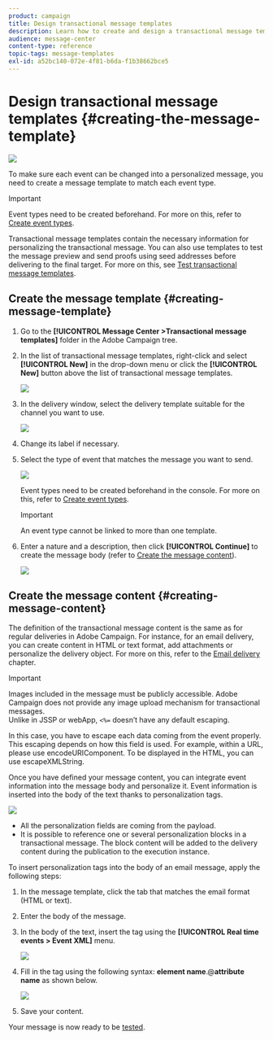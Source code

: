 ```yaml
---
product: campaign
title: Design transactional message templates
description: Learn how to create and design a transactional message template in Adobe Campaign Classic.
audience: message-center
content-type: reference
topic-tags: message-templates
exl-id: a52bc140-072e-4f81-b6da-f1b38662bce5
---
```

# Design transactional message templates {#creating-the-message-template}

![](../../assets/v7-only.svg)

To make sure each event can be changed into a personalized message, you need to create a message template to match each event type.

>[!IMPORTANT]
>
>Event types need to be created beforehand. For more on this, refer to [Create event types](../../message-center/using/creating-event-types.md).

Transactional message templates contain the necessary information for personalizing the transactional message. You can also use templates to test the message preview and send proofs using seed addresses before delivering to the final target. For more on this, see [Test transactional message templates](../../message-center/using/testing-message-templates.md).

## Create the message template {#creating-message-template}

1. Go to the **[!UICONTROL Message Center >Transactional message templates]** folder in the Adobe Campaign tree.

1. In the list of transactional message templates, right-click and select **[!UICONTROL New]** in the drop-down menu or click the **[!UICONTROL New]** button above the list of transactional message templates. 

   ![](assets/messagecenter_create_model_001.png)

1. In the delivery window, select the delivery template suitable for the channel you want to use.

   ![](assets/messagecenter_create_model_002.png)

1. Change its label if necessary.

1. Select the type of event that matches the message you want to send.

   ![](assets/messagecenter_create_model_003.png)

   Event types need to be created beforehand in the console. For more on this, refer to [Create event types](../../message-center/using/creating-event-types.md).

   >[!IMPORTANT]
   >
   >An event type cannot be linked to more than one template.

1. Enter a nature and a description, then click **[!UICONTROL Continue]** to create the message body (refer to [Create the message content](#creating-message-content)).

   ![](assets/messagecenter_create_model_004.png)

## Create the message content {#creating-message-content}

The definition of the transactional message content is the same as for regular deliveries in Adobe Campaign. For instance, for an email delivery, you can create content in HTML or text format, add attachments or personalize the delivery object. For more on this, refer to the [Email delivery](../../../common/delivery/using/email/email.md) chapter.

>[!IMPORTANT]
>
>Images included in the message must be publicly accessible. Adobe Campaign does not provide any image upload mechanism for transactional messages.  
>Unlike in JSSP or webApp, `<%=` doesn’t have any default escaping.
>
>In this case, you have to escape each data coming from the event properly. This escaping depends on how this field is used. For example, within a URL, please use encodeURIComponent. To be displayed in the HTML, you can use escapeXMLString.

Once you have defined your message content, you can integrate event information into the message body and personalize it. Event information is inserted into the body of the text thanks to personalization tags.

![](assets/messagecenter_create_content_001.png)

* All the personalization fields are coming from the payload.
* It is possible to reference one or several personalization blocks in a transactional message. The block content will be added to the delivery content during the publication to the execution instance.

To insert personalization tags into the body of an email message, apply the following steps:

1. In the message template, click the tab that matches the email format (HTML or text).

1. Enter the body of the message.

1. In the body of the text, insert the tag using the **[!UICONTROL Real time events > Event XML]** menu.

   ![](assets/messagecenter_create_custo_002.png)

1. Fill in the tag using the following syntax: **element name**.@**attribute name** as shown below.

   ![](assets/messagecenter_create_custo_003.png)

1. Save your content.

Your message is now ready to be [tested](../../message-center/using/testing-message-templates.md).
